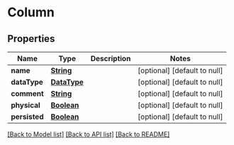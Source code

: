# Column
## Properties

Name | Type | Description | Notes
------------ | ------------- | ------------- | -------------
**name** | [**String**](string.md) |  | [optional] [default to null]
**dataType** | [**DataType**](DataType.md) |  | [optional] [default to null]
**comment** | [**String**](string.md) |  | [optional] [default to null]
**physical** | [**Boolean**](boolean.md) |  | [optional] [default to null]
**persisted** | [**Boolean**](boolean.md) |  | [optional] [default to null]

[[Back to Model list]](../README.md#documentation-for-models) [[Back to API list]](../README.md#documentation-for-api-endpoints) [[Back to README]](../README.md)

